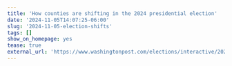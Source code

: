 ```yaml
---
title: 'How counties are shifting in the 2024 presidential election'
date: '2024-11-05T14:07:25-06:00'
slug: '2024-11-05-election-shifts'
tags: []
show_on_homepage: yes
tease: true
external_url: 'https://www.washingtonpost.com/elections/interactive/2024/11/05/compare-2020-2024-presidential-results/'
---
```

